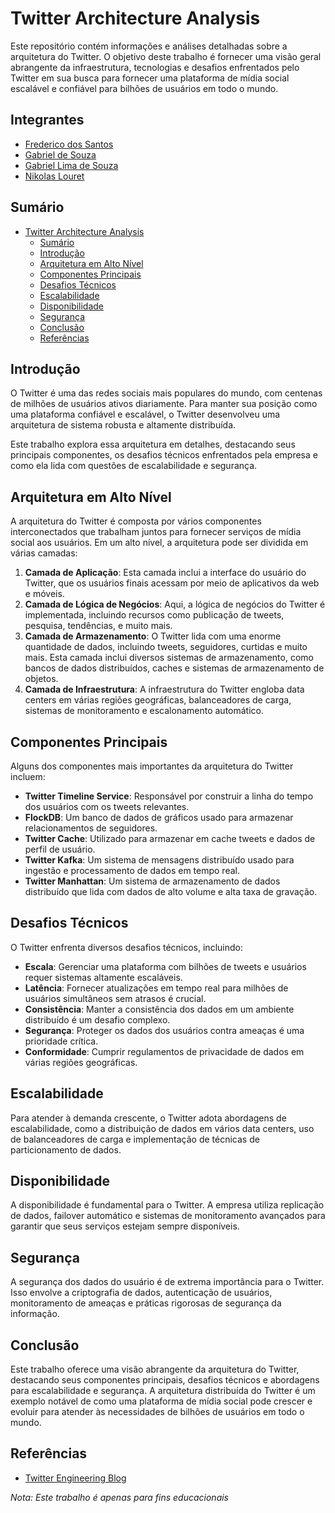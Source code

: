 # Twitter Architecture Analysis

Este repositório contém informações e análises detalhadas sobre a arquitetura do Twitter. O objetivo deste trabalho é fornecer uma visão geral abrangente da infraestrutura, tecnologias e desafios enfrentados pelo Twitter em sua busca para fornecer uma plataforma de mídia social escalável e confiável para bilhões de usuários em todo o mundo.

## Integrantes
- [Frederico dos Santos](https://www.ofrederico.com)
- [Gabriel de Souza](https://www.gabrieldesouza.com)
- [Gabriel Lima de Souza](https://www.gabriellimadesouza.com)
- [Nikolas Louret](https://www.nikolaslouret.com)

## Sumário

-   [Twitter Architecture Analysis](#twitter-architecture-analysis)
    -   [Sumário](#sumário)
    -   [Introdução](#introdução)
    -   [Arquitetura em Alto Nível](#arquitetura-em-alto-nível)
    -   [Componentes Principais](#componentes-principais)
    -   [Desafios Técnicos](#desafios-técnicos)
    -   [Escalabilidade](#escalabilidade)
    -   [Disponibilidade](#disponibilidade)
    -   [Segurança](#segurança)
    -   [Conclusão](#conclusão)
    -   [Referências](#referências)

## Introdução

O Twitter é uma das redes sociais mais populares do mundo, com centenas de milhões de usuários ativos diariamente. Para manter sua posição como uma plataforma confiável e escalável, o Twitter desenvolveu uma arquitetura de sistema robusta e altamente distribuída.

Este trabalho explora essa arquitetura em detalhes, destacando seus principais componentes, os desafios técnicos enfrentados pela empresa e como ela lida com questões de escalabilidade e segurança.

## Arquitetura em Alto Nível

A arquitetura do Twitter é composta por vários componentes interconectados que trabalham juntos para fornecer serviços de mídia social aos usuários. Em um alto nível, a arquitetura pode ser dividida em várias camadas:

1. **Camada de Aplicação**: Esta camada inclui a interface do usuário do Twitter, que os usuários finais acessam por meio de aplicativos da web e móveis.
2. **Camada de Lógica de Negócios**: Aqui, a lógica de negócios do Twitter é implementada, incluindo recursos como publicação de tweets, pesquisa, tendências, e muito mais.
3. **Camada de Armazenamento**: O Twitter lida com uma enorme quantidade de dados, incluindo tweets, seguidores, curtidas e muito mais. Esta camada inclui diversos sistemas de armazenamento, como bancos de dados distribuídos, caches e sistemas de armazenamento de objetos.
4. **Camada de Infraestrutura**: A infraestrutura do Twitter engloba data centers em várias regiões geográficas, balanceadores de carga, sistemas de monitoramento e escalonamento automático.

## Componentes Principais

Alguns dos componentes mais importantes da arquitetura do Twitter incluem:

-   **Twitter Timeline Service**: Responsável por construir a linha do tempo dos usuários com os tweets relevantes.
-   **FlockDB**: Um banco de dados de gráficos usado para armazenar relacionamentos de seguidores.
-   **Twitter Cache**: Utilizado para armazenar em cache tweets e dados de perfil de usuário.
-   **Twitter Kafka**: Um sistema de mensagens distribuído usado para ingestão e processamento de dados em tempo real.
-   **Twitter Manhattan**: Um sistema de armazenamento de dados distribuído que lida com dados de alto volume e alta taxa de gravação.

## Desafios Técnicos

O Twitter enfrenta diversos desafios técnicos, incluindo:

-   **Escala**: Gerenciar uma plataforma com bilhões de tweets e usuários requer sistemas altamente escaláveis.
-   **Latência**: Fornecer atualizações em tempo real para milhões de usuários simultâneos sem atrasos é crucial.
-   **Consistência**: Manter a consistência dos dados em um ambiente distribuído é um desafio complexo.
-   **Segurança**: Proteger os dados dos usuários contra ameaças é uma prioridade crítica.
-   **Conformidade**: Cumprir regulamentos de privacidade de dados em várias regiões geográficas.

## Escalabilidade

Para atender à demanda crescente, o Twitter adota abordagens de escalabilidade, como a distribuição de dados em vários data centers, uso de balanceadores de carga e implementação de técnicas de particionamento de dados.

## Disponibilidade

A disponibilidade é fundamental para o Twitter. A empresa utiliza replicação de dados, failover automático e sistemas de monitoramento avançados para garantir que seus serviços estejam sempre disponíveis.

## Segurança

A segurança dos dados do usuário é de extrema importância para o Twitter. Isso envolve a criptografia de dados, autenticação de usuários, monitoramento de ameaças e práticas rigorosas de segurança da informação.

## Conclusão

Este trabalho oferece uma visão abrangente da arquitetura do Twitter, destacando seus componentes principais, desafios técnicos e abordagens para escalabilidade e segurança. A arquitetura distribuída do Twitter é um exemplo notável de como uma plataforma de mídia social pode crescer e evoluir para atender às necessidades de bilhões de usuários em todo o mundo.

## Referências

-   [Twitter Engineering Blog](https://blog.twitter.com/engineering/en_us)

_Nota: Este trabalho é apenas para fins educacionais_
